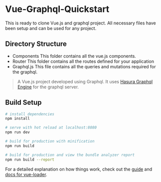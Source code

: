 # Vue-Graphql-Quickstart

This is ready to clone Vue.js and graphql project. All necessary files have been setup and can be used for any project.

## Directory Structure

- Components
This folder contains all the vue.js components.
- Router
This folder contains all the routes defined for your application
- Graphql.js
This file contains all the queries and mutations required for the graphql.

> A Vue.js project developed using Graphql. It uses [Hasura Graphql Engine](https://github.com/hasura/graphql-engine) for the graphql server.

## Build Setup

``` bash
# install dependencies
npm install

# serve with hot reload at localhost:8080
npm run dev

# build for production with minification
npm run build

# build for production and view the bundle analyzer report
npm run build --report
```

For a detailed explanation on how things work, check out the [guide](http://vuejs-templates.github.io/webpack/) and [docs for vue-loader](http://vuejs.github.io/vue-loader).
